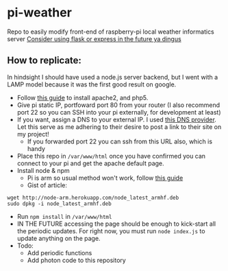 # pi-weather
Repo to easily modify front-end of raspberry-pi local weather informatics server
[Consider using flask or express in the future ya dingus](http://www.raspberrypi-spy.co.uk/2017/07/create-a-basic-python-web-server-with-flask/)

## How to replicate:
In hindsight I should have used a node.js server backend, but I went with a LAMP model because it was the first good result on google.
* Follow [this guide](https://diyhacking.com/raspberry-pi-web-server/) to install apache2, and php5. 
* Give pi static IP, portfoward port 80 from your router (I also recommend port 22 so you can SSH into your pi externally, for development at least)
* If you want, assign a DNS to your external IP. I used [this DNS provider](http://freedns.afraid.org/). Let this serve as me adhering to their desire to post a link to their site on my project!
    * If you forwarded port 22 you can ssh from this URL also, which is handy
* Place this repo in `/var/www/html` once you have confirmed you can connect to your pi and get the apache default page.
* Install node & npm
    * Pi is arm so usual method won't work, follow [this guide](http://weworkweplay.com/play/raspberry-pi-nodejs/)
    * Gist of article: 
```
wget http://node-arm.herokuapp.com/node_latest_armhf.deb 
sudo dpkg -i node_latest_armhf.deb
```
* Run `npm install` in `/var/www/html`
* IN THE FUTURE accessing the page should be enough to kick-start all the periodic updates. For right now, you must run `node index.js` to update anything on the page.
* Todo:
    * Add periodic functions
    * Add photon code to this repository
